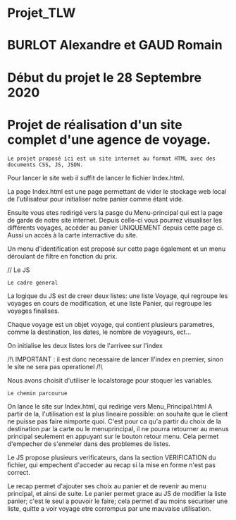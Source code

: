 # Projet_TLW
# BURLOT Alexandre et GAUD Romain
# Début du projet le 28 Septembre 2020
# Projet de réalisation d'un site complet d'une agence de voyage.

    Le projet proposé ici est un site internet au format HTML avec des documents CSS, JS, JSON.
Pour lancer le site web il suffit de lancer le fichier Index.html.

La page Index.html est une page permettant de vider le stockage web local de l'utilisateur pour initialiser notre panier comme étant vide.

Ensuite vous etes redirigé vers la pasge du Menu-principal qui est la page de garde de notre site internet.
Depuis celle-ci vous pourrez visualiser les différents voyages, accéder au panier UNIQUEMENT depuis cette page ci. Aussi un accès à la carte interractive du site.


Un menu d'identification est proposé sur cette page également et un menu déroulant de filtre en fonction du prix.


// Le JS

    Le cadre general

La logique du JS est de creer deux listes: une liste Voyage, qui regroupe les voyages en cours de modification, et une liste Panier, qui regroupe les voyages finalises.

Chaque voyage est un objet voyage, qui contient plusieurs parametres, comme la destination, les dates, le nombre de voyageurs, ect...

On initialise les deux listes lors de l'arrivee sur l'index

/!\  IMPORTANT : il est donc necessaire de lancer ll'index en premier, sinon le site ne sera pas operationel /!\

Nous avons choisit d'utiliser le localstorage pour stoquer les variables.

    Le chemin parcourue

On lance le site sur Index.html, qui redirige vers Menu_Principal.html
A partir de la, l'utilisation est la plus lineaire possible: on souhaite que le client ne puisse pas faire nimporte quoi.
C'est pour ca qu'a partir du choix de la destination par la carte ou le menuprincipal, il ne pourra retourner au menus principal seulement en appuyant sur le bouton retour menu. Cela permet d'empecher de s'enmeler dans des problemes de listes.

Le JS propose plusieurs verificateurs, dans la section VERIFICATION du fichier, qui empechent d'acceder au recap si la mise en forme n'est pas correct.

Le recap permet d'ajouter ses choix au panier et de revenir au menu principal, et ainsi de suite.
Le panier permet grace au JS de modifier la liste panier; c'est le seul a pouvoir le faire; cela permet d'au moins securiser une liste, quitte a voir voyage etre corrompus par une mauvaise utilisation.